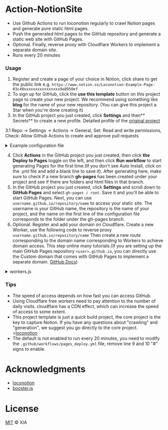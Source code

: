 # Action-NotionSite

- Use Github Actions to run loconotion regularly to crawl Notion pages and generate pure static html pages.
- Push the generated html pages to the GitHub repository and generate a static web site with GitHub Pages.
- Optional. Finally, reverse proxy with Cloudflare Workers to implement a separate domain site.
- Runs every 20 minutes

### Usage

1. Register and create a page of your choice in Notion, click share to get the public link e.g. `https://www.notion.so/Loconotion-Example-Page-03c40xxxxxxxxxxxxxxxx9a8950ef`
2. To sign up for GitHub, click the **use this template** button on this project page to create your new project. We recommend using something like **blog** for the name of your new repository. (You can give this project a Star when you're done creating it)
3. In the GitHub project you just created, click **Settings** and then** Secrets** to create a new profile. Detailed profile of the [original project](https://github.com/leoncvlt/loconotion#advanced-usage)

3.1 Repo -> Settings -> Actions -> General, Set: Read and write permissions, Check: Allow Github Actions to create and approve pull requests
<details>
<summary>Example configuration file</summary>

**Name:**<br>
`SITE_CONFIG`<br>
**Value:**<br>
```
name = "notion"
page = "https://www.notion.so/Loconotion-Example-Page-03c40xxxxxxxxxxxxxxxx9a8950ef"
theme = "dark"
[site]

  [[site.meta]]
  name = "title"
  content = "Loconotion Test Site"

  [[site.meta]]
  name = "description"
  content = "A static site generated from a Notion.so page using Loconotion"

  [site.fonts]
  site = 'Nunito'
  navbar = ''
  title = 'Montserrat'
  h1 = 'Montserrat'
  h2 = 'Montserrat'
  h3 = 'Montserrat'
  body = ''
  code = ''

  [[site.inject.head.link]]
  rel="icon"
  sizes="16x16"
  type="image/png"
  href="/example/favicon-16x16.png"

  [[site.inject.body.script]]
  type="text/javascript"
  src="/example/custom-script.js"

[pages]

  [pages.d2fa06f244e64f66880bb0491f58223d]
    slug = "games-list"

    [[pages.d2fa06f244e64f66880bb0491f58223d.meta]]
    name = "description"
    content = "A fullscreen list database page, now with a pretty slug"

    [pages.d2fa06f244e64f66880bb0491f58223d.fonts]
    body = 'DM Mono'

  [pages.54dab6011e604430a21dc477cb8e4e3a]
    slug = "film-gallery"

  [pages.2604ce45890645c79f67d92833083fee]
    slug = "books-table"

  [pages.ae0a85c527824a3a855b7f4d31f4e0fc]
    slug = "random-board"
```
</details>

4. Click **Actions** in the GitHub project you just created, then click **the Deploy to Pages** toggle on the left, and then click **Run workflow** to start generating Pages for the first time.(If you don't see Auto Install, click on the .yml file and add a blank line to save it).
After generating here, make sure to check if a new branch **gh-pages** has been created under your project and see if there are folders and html files in that branch.
5. In the GitHub project you just created, click **Settings** and scroll down to **GitHub Pages** and select `gh-pages / root`.
Save it and you'll be able to start GitHub Pages.
Next, you can use `username.github.io/repository/name` to access your static site.
The username is your GitHub name, the repository is the name of your project, and the name on the first line of the configuration file corresponds to the folder under the gh-pages branch.
6. Optional. Register and add your domain on Cloudflare. Create a new Worker, use the following code to reverse proxy `username.github.io/repository/name` Then create a new route corresponding to the domain name corresponding to Workers to achieve domain access. This step online many tutorials.(If you are setting up the main GitHub Pages repository `<user>.github.io`, you can directly use the Custom domain that comes with GitHub Pages to implement a separate domain. [GitHub Docs](https://docs.github.com/en/github/working-with-github-pages/configuring-a-custom-domain-for-your-github-pages-site))
<details>
<summary>workers.js</summary>

from:[booster.js](https://github.com/xiaoyang-liu-cs/booster.js)
```
const config = {
  basic: {
    upstream: 'https://en.wikipedia.org/',
    mobileRedirect: 'https://en.m.wikipedia.org/',
  },

  firewall: {
    blockedRegion: ['CN', 'KP', 'SY', 'PK', 'CU'],
    blockedIPAddress: [],
    scrapeShield: true,
  },

  routes: {
    TW: 'https://zh.wikipedia.org/',
    HK: 'https://zh.wikipedia.org/',
    FR: 'https://fr.wikipedia.org/',
  },

  optimization: {
    cacheEverything: false,
    cacheTtl: 5,
    mirage: true,
    polish: 'off',
    minify: {
      javascript: true,
      css: true,
      html: true,
    },
  },
};

async function isMobile(userAgent) {
  const agents = ['Android', 'iPhone', 'SymbianOS', 'Windows Phone', 'iPad', 'iPod'];
  return agents.any((agent) => userAgent.indexOf(agent) > 0);
}

async function fetchAndApply(request) {
  const region = request.headers.get('cf-ipcountry') || '';
  const ipAddress = request.headers.get('cf-connecting-ip') || '';
  const userAgent = request.headers.get('user-agent') || '';

  if (region !== '' && config.firewall.blockedRegion.includes(region.toUpperCase())) {
    return new Response(
      'Access denied: booster.js is not available in your region.',
      {
        status: 403,
      },
    );
  } if (ipAddress !== '' && config.firewall.blockedIPAddress.includes(ipAddress)) {
    return new Response(
      'Access denied: Your IP address is blocked by booster.js.',
      {
        status: 403,
      },
    );
  }

  const requestURL = new URL(request.url);
  let upstreamURL = null;

  if (userAgent && isMobile(userAgent) === true) {
    upstreamURL = new URL(config.basic.mobileRedirect);
  } else if (region && region.toUpperCase() in config.routes) {
    upstreamURL = new URL(config.routes[region.toUpperCase()]);
  } else {
    upstreamURL = new URL(config.basic.upstream);
  }

  requestURL.protocol = upstreamURL.protocol;
  requestURL.host = upstreamURL.host;
  requestURL.pathname = upstreamURL.pathname + requestURL.pathname;

  let newRequest;
  if (request.method === 'GET' || request.method === 'HEAD') {
    newRequest = new Request(requestURL, {
      cf: {
        cacheEverything: config.optimization.cacheEverything,
        cacheTtl: config.optimization.cacheTtl,
        mirage: config.optimization.mirage,
        polish: config.optimization.polish,
        minify: config.optimization.minify,
        scrapeShield: config.firewall.scrapeShield,
      },
      method: request.method,
      headers: request.headers,
    });
  } else {
    const requestBody = await request.text();
    newRequest = new Request(requestURL, {
      cf: {
        cacheEverything: config.optimization.cacheEverything,
        cacheTtl: config.optimization.cacheTtl,
        mirage: config.optimization.mirage,
        polish: config.optimization.polish,
        minify: config.optimization.minify,
        scrapeShield: config.firewall.scrapeShield,
      },
      method: request.method,
      headers: request.headers,
      body: requestBody,
    });
  }

  const fetchedResponse = await fetch(newRequest);

  const modifiedResponseHeaders = new Headers(fetchedResponse.headers);
  if (modifiedResponseHeaders.has('x-pjax-url')) {
    const pjaxURL = new URL(modifiedResponseHeaders.get('x-pjax-url'));
    pjaxURL.protocol = requestURL.protocol;
    pjaxURL.host = requestURL.host;
    pjaxURL.pathname = pjaxURL.path.replace(requestURL.pathname, '/');

    modifiedResponseHeaders.set(
      'x-pjax-url',
      pjaxURL.href,
    );
  }

  return new Response(
    fetchedResponse.body,
    {
      headers: modifiedResponseHeaders,
      status: fetchedResponse.status,
      statusText: fetchedResponse.statusText,
    },
  );
}

// eslint-disable-next-line no-restricted-globals
addEventListener('fetch', (event) => {
  event.respondWith(fetchAndApply(event.request));
});
```

</details>

### Tips
- The speed of access depends on how fast you can access GitHub.
- Using Cloudflare free workers need to pay attention to the number of daily visits. cloudflare has a CDN effect, which can increase the speed of access to some extent.
- This project template is just a quick build project, the core project is the key to capture Notion. If you have any questions about "crawling" and "generation", we suggest you go directly to the core project. >[loconotion](https://github.com/leoncvlt/loconotion)
- The default is not enabled to run every 20 minutes, you need to modify the `.github/workflows/pages_deploy.yml` file, remove line 9 and 10 "#" signs to enable.

# Acknowledgments
- [loconotion](https://github.com/leoncvlt/loconotion)
- [booster.js](https://github.com/xiaoyang-liu-cs/booster.js)
# License
[MIT](https://github.com/artxia/Action-NotionSite/blob/main/LICENSE) © XIA
